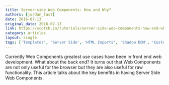 ```yaml
---
title: Server-side Web Components: How and Why?
authors: [jordan_last]
date: 2016-07-13
original_date: 2016-07-13
link: https://scotch.io/tutorials/server-side-web-components-how-and-why
category: articles
layout: single
tags: ['Templates', 'Server Side', 'HTML Imports', 'Shadow DOM', 'Custom Elements']
---
```


Currently Web Components greatest use cases have been in front end web development. What about the back end? It turns out that Web Components are not only useful for the browser but they are also useful for raw functionality. This article talks about the key benefits in having Server Side Web Components.
